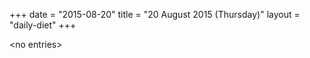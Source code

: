 +++
date = "2015-08-20"
title = "20 August 2015 (Thursday)"
layout = "daily-diet"
+++

\<no entries\>
